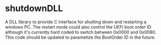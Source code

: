 # shutdownDLL
A DLL library to provide C interface for shutting down and restarting a windows PC. The restart mode could also control the UEFI boot order ID although it's currently hard coded to switch between 0x0000 and 0x0080. This code should be updated to parametize the BootOrder ID in the future.
